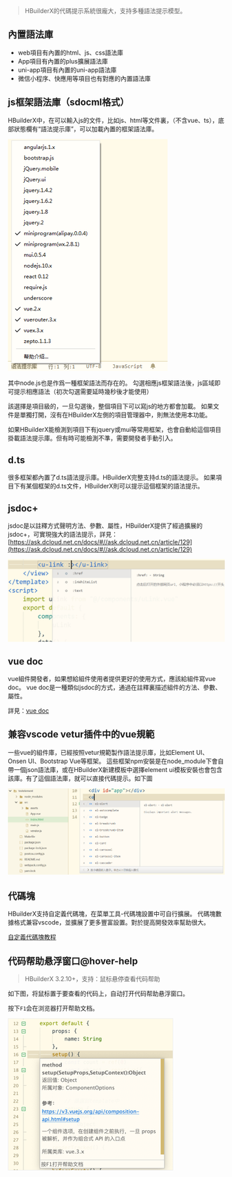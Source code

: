 > HBuilderX的代碼提示系統很龐大，支持多種語法提示模型。

## 內置語法庫
- web項目有內置的html、js、css語法庫
- App項目有內置的plus擴展語法庫
- uni-app項目有內置的uni-app語法庫
- 微信小程序、快應用等項目也有對應的內置語法庫

## js框架語法庫（sdocml格式）

HBuilderX中，在可以輸入js的文件，比如js、html等文件裏，（不含vue、ts），底部狀態欄有“語法提示庫”，可以加載內置的框架語法庫。

<img src="/static/snapshots/tutorial/lang_1.png" />

其中node.js也是作爲一種框架語法而存在的。
勾選相應js框架語法後，js區域即可提示相應語法（初次勾選需要延時幾秒後才能使用）

該選擇是項目級的，一旦勾選後，整個項目下可以寫js的地方都會加載。
如果文件是單獨打開，沒有在HBuilderX左側的項目管理器中，則無法使用本功能。

如果HBuilderX能檢測到項目下有jquery或mui等常用框架，也會自動給這個項目掛載語法提示庫。但有時可能檢測不準，需要開發者手動引入。

## d.ts

很多框架都內置了d.ts語法提示庫。HBuilderX完整支持d.ts的語法提示。
如果項目下有某個框架的d.ts文件，HBuilderX則可以提示這個框架的語法提示。

## jsdoc+
jsdoc是以註釋方式聲明方法、參數、屬性，HBuilderX提供了經過擴展的jsdoc+，可實現強大的語法提示，詳見：[https://ask.dcloud.net.cn/docs/#//ask.dcloud.net.cn/article/129](https://ask.dcloud.net.cn/docs/#//ask.dcloud.net.cn/article/129)

<img src="/static/snapshots/tutorial/lang_2.png" style="zoom:50%;" />

## vue doc
vue組件開發者，如果想給組件使用者提供更好的使用方式，應該給組件寫vue doc。
vue doc是一種類似jsdoc的方式，通過在註釋裏描述組件的方法、參數、屬性。

詳見：[vue doc](https://hx.dcloud.net.cn/Tutorial/Language/vuedoc)

## 兼容vscode vetur插件中的vue規範

一些vue的組件庫，已經按照vetur規範製作語法提示庫，比如Element UI、Onsen UI、Bootstrap Vue等框架。
這些框架npm安裝是在node_module下會自帶一個json語法庫，或在HBuilderX新建模板中選擇element ui模板安裝也會包含該庫。有了這個語法庫，就可以直接代碼提示。如下圖

<img src="/static/snapshots/tutorial/lang_3.png" style="zoom:50%;"/>

## 代碼塊

HBuilderX支持自定義代碼塊，在菜單工具-代碼塊設置中可自行擴展。
代碼塊數據格式兼容vscode，並擴展了更多豐富設置。對於提高開發效率幫助很大。

<a href="/Tutorial/Language/Snippets">自定義代碼塊教程</a>

## 代码帮助悬浮窗口@hover-help

> HBuilderX 3.2.10+，支持：鼠标悬停查看代码帮助

如下图，将鼠标置于要查看的代码上，自动打开代码帮助悬浮窗口。

按下`F1`会在浏览器打开帮助文档。

<img src="/static/snapshots/tutorial/language/hover_helper.png" style="zoom:50%;border: 1px solid #eee;"/>